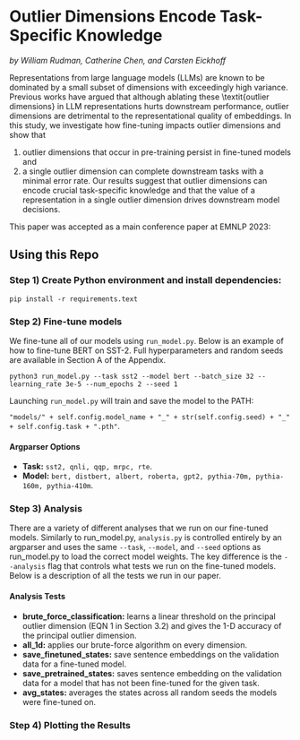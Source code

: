 # Outlier Dimensions Encode Task-Specific Knowledge
*by William Rudman, Catherine Chen, and Carsten Eickhoff*

Representations from large language models (LLMs) are known to be dominated by a small subset of dimensions with exceedingly high variance.
Previous works have argued that although ablating these \textit{outlier dimensions} in LLM representations hurts downstream performance, outlier dimensions are detrimental to the representational quality of embeddings. 
In this study, we investigate how fine-tuning impacts outlier dimensions and show that 
1) outlier dimensions that occur in pre-training persist in fine-tuned models and 
2) a single outlier dimension can complete downstream tasks with a minimal error rate.
 Our results suggest that outlier dimensions can encode crucial task-specific knowledge and that the value of a representation 
 in a single outlier dimension drives downstream model decisions.

This paper was accepted as a main conference paper at EMNLP 2023: 

## Using this Repo
### Step 1) Create Python environment and install dependencies: 

`pip install -r requirements.text`

### Step 2) Fine-tune models

We fine-tune all of our models using `run_model.py`. Below is an example of how to fine-tune BERT on SST-2. Full hyperparameters and random seeds are available in Section A of the Appendix. 

`python3 run_model.py --task sst2 --model bert --batch_size 32 --learning_rate 3e-5 --num_epochs 2 --seed 1`

Launching `run_model.py` will train and save the model to the PATH: 

`"models/" + self.config.model_name + "_" + str(self.config.seed) + "_" + self.config.task + ".pth"`. 

#### Argparser Options
+ **Task:** `sst2, qnli, qqp, mrpc, rte`.
+ **Model:** `bert, distbert, albert, roberta, gpt2, pythia-70m, pythia-160m, pythia-410m`.

### Step 3) Analysis 

There are a variety of different analyses that we run on our fine-tuned models. Similarly to run_model.py, `analysis.py` is controlled entirely by an argparser and uses the same `--task`, `--model`, and `--seed` options as run_model.py to load the correct model weights. The key difference is the `--analysis` flag that controls what tests we run on the fine-tuned models. Below is a description of all the tests we run in our paper. 

#### Analysis Tests
+ **brute_force_classification:** learns a linear threshold on the principal outlier dimension (EQN 1 in Section 3.2) and gives the 1-D accuracy of the principal outlier dimension.
+ **all_1d:**  applies our brute-force algorithm on every dimension. 
+ **save_finetuned_states:** save sentence embeddings on the validation data for a fine-tuned model. 
+ **save_pretrained_states:** saves sentence embedding on the validation data for a model that has not been fine-tuned for the given task. 
+ **avg_states:** averages the states across all random seeds the models were fine-tuned on.

### Step 4) Plotting the Results






